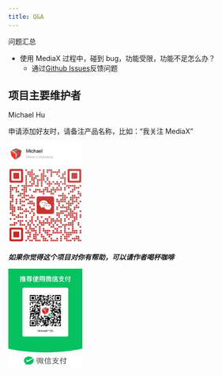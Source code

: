 ```yaml
---
title: Q&A
---
```


问题汇总

- 使用 MediaX 过程中，碰到 bug，功能受限，功能不足怎么办？
  - 通过[Github Issues](https://github.com/ArtisanCloud/MediaX/issues)反馈问题

## 项目主要维护者

Michael Hu

申请添加好友时，请备注产品名称，比如：“我关注 MediaX”

<img src="./images/contact-qr-matrix-x.jpg" alt="请扫我" style="display:inline; width: 150px;"/>

**_如果你觉得这个项目对你有帮助，可以请作者喝杯咖啡_**

<img src="./images/receive_code.jpg" alt="请扫我" style="display:inline; width: 150px;"/>
